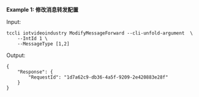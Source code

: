 **Example 1: 修改消息转发配置**



Input: 

```
tccli iotvideoindustry ModifyMessageForward --cli-unfold-argument  \
    --IntId 1 \
    --MessageType [1,2]
```

Output: 
```
{
    "Response": {
        "RequestId": "1d7a62c9-db36-4a5f-9209-2e420883e28f"
    }
}
```

